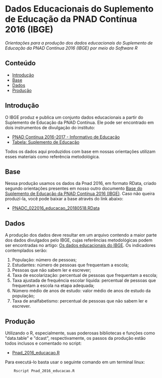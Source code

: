 Dados Educacionais do Suplemento de Educação da PNAD Contínua 2016 (IBGE)
========

_Orientações para a produção dos dados educacionais do Suplemento de Educação da PNAD Contínua 2016 (IBGE) por meio do Software R_

## Conteúdo

- [Introdução](#introdução)
- [Base](#base)
- [Dados](#dados)
- [Produção](#produção)

## Introdução

O IBGE produz e publica um conjunto dados educacionais a partir do Suplemento de Educação da PNAD Contínua. Ele pode ser encontrado em dois instrumentos de divulgação do instituto:
- <a href="https://biblioteca.ibge.gov.br/visualizacao/livros/liv101576_informativo.pdf">PNAD Contínua 2016-2017 - Informativo de Educação</a>
- <a href="ftp://ftp.ibge.gov.br/Trabalho_e_Rendimento/Pesquisa_Nacional_por_Amostra_de_Domicilios_continua/Anual/Educacao_2017/PNAD_Continua_2017_Educacao.xls">Tabela: Suplemento de Educação</a>

Todos os dados aqui produzidos com base em nossas orientações utilizam esses materiais como referência metodológica.

## Base

Nessa produção usamos os dados da Pnad 2016, em formato RData, criado segundo orientações presentes em nosso outro documento <a href="https://github.com/professorvirtual/educadata/tree/master/bases/pnad/2016">Base do Suplemento de Educação da PNAD Contínua 2016 (IBGE)</a>. Caso não queira produzí-la, você pode baixar a base através do link abaixo:
- <a href="https://educadata.com.br/download/pnad-continua-2016-educacao-base-completa-em-rdata/">PNADC_022016_educacao_20180518.RData</a>

## Dados

A produção dos dados deve resultar em um arquivo contendo a maior parte dos dados divulgados pelo IBGE, cujas referências metodológicas podem ser encontradas no artigo: <a href="https://educadata.com.br/os-dados-educacionais-da-pnad-continua-publicados-pelo-ibge/">Os dados educacionais do IBGE</a>. Os indicadores contemplados serão:
1. População: número de pessoas;
2. Estudantes: número de pessoas que frequentam a escola;
3. Pessoas que não sabem ler e escrever;
4. Taxa de escolarização: percentual de pessoas que frequentam a escola;
5. Taxa ajustada de frequência escolar líquida: percentual de pessoas que frequentam a escola na etapa adequada;
6. Número médio de anos de estudo: valor médio de anos de estudo da população;
7. Taxa de analfabetismo: percentual de pessoas que não sabem ler e escrever.

## Produção

Utilizando o R, especialmente, suas poderosas bibliotecas e funções como "data.table" e "dcast", respectivamente, os passos da produção estão todos inclusos e comentado no script:
- <a href="https://github.com/professorvirtual/educadata/blob/master/dados/pnad/2016/pnad_2016_educacao.R">Pnad_2016_educacao.R</a>

Para executá-lo basta usar o seguinte comando em um terminal linux:

        Rscript Pnad_2016_educacao.R

